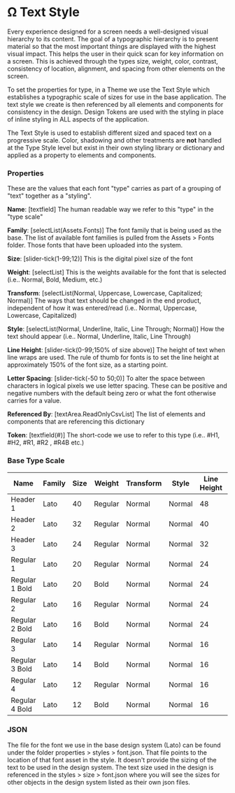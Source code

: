 # Ω Text Style

Every experience designed for a screen needs a well-designed visual hierarchy to its content. The goal of a typographic hierarchy is to present material so that the most important things are displayed with the highest visual impact. This helps the user in their quick scan for key information on a screen. This is achieved through the types size, weight, color, contrast, consistency of location, alignment, and spacing from other elements on the screen.

To set the properties for type, in a Theme we use the Text Style which establishes a typographic scale of sizes for use in the base application. The text style we create is then referenced by all elements and components for consistency in the design. Design Tokens are used with the styling in place of inline styling in ALL aspects of the application.

The Text Style is used to establish different sized and spaced text on a progressive scale. Color, shadowing and other treatments are **not** handled at the Type Style level but exist in their own styling library or dictionary and applied as a property to elements and components.

### Properties

These are the values that each font "type" carries as part of a grouping of "text" together as a "styling".

**Name**: \[textfield] The human readable way we refer to this "type" in the "type scale"

**Family**: \[selectList(Assets.Fonts)] The font family that is being used as the base. The list of available font families is pulled from the Assets > Fonts folder. Those fonts that have been uploaded into the system.

**Size**: \[slider-tick(1-99;12)] This is the digital pixel size of the font

**Weight**: \[selectList] This is the weights available for the font that is selected (i.e.. Normal, Bold, Medium, etc.)

**Transform**: \[selectList(Normal, Uppercase, Lowercase, Capitalized; Normal)] The ways that text should be changed in the end product, independent of how it was entered/read (i.e.. Normal, Uppercase, Lowercase, Capitalized)

**Style**: \[selectList(Normal, Underline, Italic, Line Through; Normal)] How the text should appear (i.e.. Normal, Underline, Italic, Line Through)

**Line Height**: \[slider-tick(0-99;150% of size above)] The height of text when line wraps are used. The rule of thumb for fonts is to set the line height at approximately 150% of the font size, as a starting point.

**Letter Spacing**: \[slider-tick(-50 to 50;0)] To alter the space between characters in logical pixels we use letter spacing. These can be positive and negative numbers with the default being zero or what the font otherwise carries for a value.

**Referenced By**: \[textArea.ReadOnlyCsvList] The list of elements and components that are referencing this dictionary

**Token**: \[textfield(#)] The short-code we use to refer to this type (i.e.. #H1, #H2, #R1, #R2 , #R4B etc.)

### Base Type Scale

| **Name**       | **Family** | **Size** | **Weight** | **Transform** | **Style** | **Line Height** | **Letter Spacing** | **Token** |
| -------------- | ---------- | -------- | ---------- | ------------- | --------- | --------------- | ------------------ | --------- |
| Header 1       | Lato       | 40       | Regular    | Normal        | Normal    | 48              | 0                  | #H1       |
| Header 2       | Lato       | 32       | Regular    | Normal        | Normal    | 40              | 0                  | #H2       |
| Header 3       | Lato       | 24       | Regular    | Normal        | Normal    | 32              | 0                  | #H3       |
| Regular 1      | Lato       | 20       | Regular    | Normal        | Normal    | 24              | 0                  | #R1       |
| Regular 1 Bold | Lato       | 20       | Bold       | Normal        | Normal    | 24              | 0                  | #R1B      |
| Regular 2      | Lato       | 16       | Regular    | Normal        | Normal    | 24              | 0                  | #R2       |
| Regular 2 Bold | Lato       | 16       | Bold       | Normal        | Normal    | 24              | 0                  | #R2B      |
| Regular 3      | Lato       | 14       | Regular    | Normal        | Normal    | 16              | 0                  | #R3       |
| Regular 3 Bold | Lato       | 14       | Bold       | Normal        | Normal    | 16              | 0                  | #R3B      |
| Regular 4      | Lato       | 12       | Regular    | Normal        | Normal    | 16              | 0                  | #R4       |
| Regular 4 Bold | Lato       | 12       | Bold       | Normal        | Normal    | 16              | 0                  | #R4B      |

### JSON

The file for the font we use in the base design system (Lato) can be found under the folder properties > styles > font.json. That file points to the location of that font asset in the style. It doesn't provide the sizing of the text to be used in the design system. The text size used in the design is referenced in the styles > size > font.json where you will see the sizes for other objects in the design system listed as their own json files.
